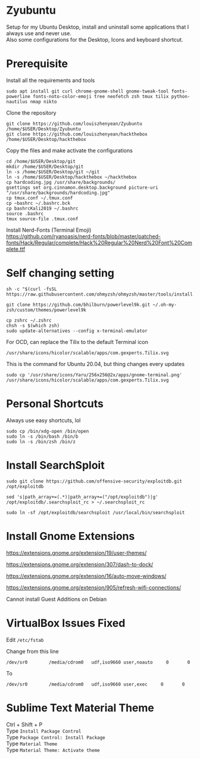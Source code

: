 # Zyubuntu
Setup for my Ubuntu Desktop, install and uninstall some applications that I always use and never use.  
Also some configurations for the Desktop, Icons and keyboard shortcut.  

# Prerequisite
Install all the requirements and tools  
```
sudo apt install git curl chrome-gnome-shell gnome-tweak-tool fonts-powerline fonts-noto-color-emoji tree neofetch zsh tmux tilix python-nautilus nmap nikto 
````

Clone the repository
```
git clone https://github.com/louiszhenyean/Zyubuntu /home/$USER/Desktop/Zyubuntu
git clone https://github.com/louiszhenyean/hackthebox /home/$USER/Desktop/hackthebox
```

Copy the files and make activate the configurations
```
cd /home/$USER/Desktop/git
mkdir /home/$USER/Desktop/git
ln -s /home/$USER/Desktop/git ~/git
ln -s /home/$USER/Desktop/hackthebox ~/hackthebox  
cp hardcoding.jpg /usr/share/backgrounds/
gsettings set org.cinnamon.desktop.background picture-uri "/usr/share/backgrounds/hardcoding.jpg"
cp tmux.conf ~/.tmux.conf
cp ~bashrc ~/.bashrc.bck
cp bashrcKali2019 ~/.bashrc
source .bashrc
tmux source-file .tmux.conf
```

Install Nerd-Fonts (Terminal Emoji)  
https://github.com/ryanoasis/nerd-fonts/blob/master/patched-fonts/Hack/Regular/complete/Hack%20Regular%20Nerd%20Font%20Complete.ttf

# Self changing setting
```
sh -c "$(curl -fsSL https://raw.githubusercontent.com/ohmyzsh/ohmyzsh/master/tools/install.sh)"
```

```
git clone https://github.com/bhilburn/powerlevel9k.git ~/.oh-my-zsh/custom/themes/powerlevel9k
```

```
cp zshrc ~/.zshrc
chsh -s $(which zsh)
sudo update-alternatives --config x-terminal-emulator
```

For OCD, can replace the Tilix to the default Terminal icon  
```
/usr/share/icons/hicolor/scalable/apps/com.gexperts.Tilix.svg
```

This is the command for Ubuntu 20.04, but thing changes every updates  
```
sudo cp '/usr/share/icons/Yaru/256x256@2x/apps/gnome-terminal.png' /usr/share/icons/hicolor/scalable/apps/com.gexperts.Tilix.svg
```

# Personal Shortcuts
Always use easy shortcuts, lol
```
sudo cp /bin/xdg-open /bin/open
sudo ln -s /bin/bash /bin/b
sudo ln -s /bin/zsh /bin/z 
```

# Install SearchSploit
```
sudo git clone https://github.com/offensive-security/exploitdb.git /opt/exploitdb
```

```
sed 's|path_array+=(.*)|path_array+=("/opt/exploitdb")|g' /opt/exploitdb/.searchsploit_rc > ~/.searchsploit_rc
```

```
sudo ln -sf /opt/exploitdb/searchsploit /usr/local/bin/searchsploit
```


# Install Gnome Extensions
https://extensions.gnome.org/extension/19/user-themes/

https://extensions.gnome.org/extension/307/dash-to-dock/

https://extensions.gnome.org/extension/16/auto-move-windows/

https://extensions.gnome.org/extension/905/refresh-wifi-connections/

Cannot install Guest Additions on Debian

# VirtualBox Issues Fixed
Edit `/etc/fstab`

Change from this line  
```
/dev/sr0        /media/cdrom0   udf,iso9660 user,noauto     0       0
```

To  
```
/dev/sr0        /media/cdrom0   udf,iso9660 user,exec     0       0
```

# Sublime Text Material Theme
Ctrl + Shift + P  
Type `Install Package Control`  
Type `Package Control: Install Package`  
Type `Material Theme`  
Type `Material Theme: Activate theme`  
